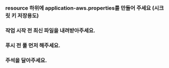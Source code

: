 ### resource 하위에 application-aws.properties를 만들어 주세요 (시크릿 키 저장용도)
### 작업 시작 전 최신 파일을 내려받아주세요.
### 푸시 전 풀 먼저 해주세요.
### 주석을 달아주세요.
